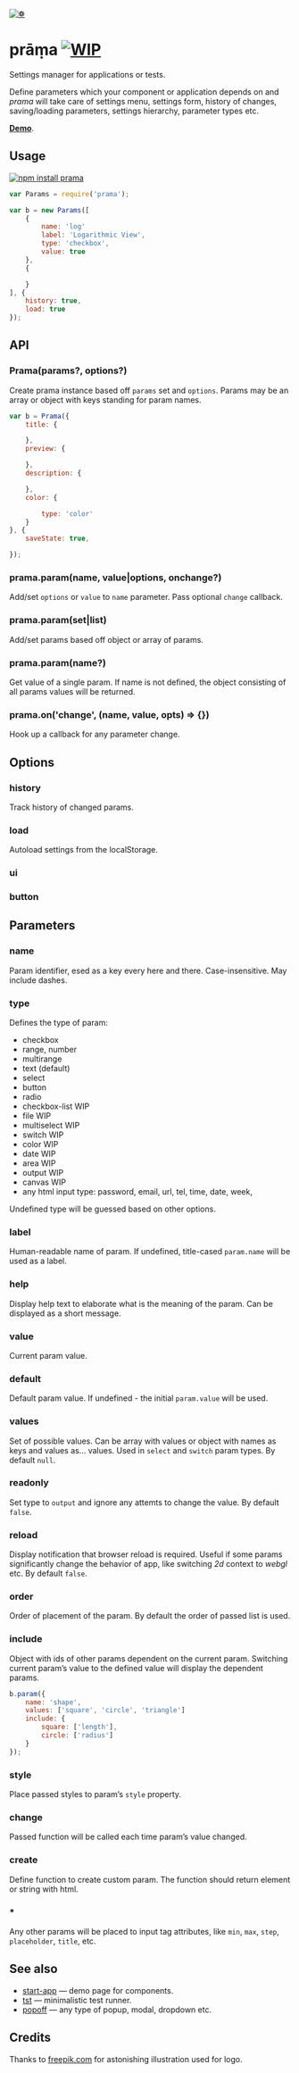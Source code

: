 [![❁](https://dfcreative.github.io/prama/logo.png "❁")](https://dfcreative.github.io/prama)

# prāṃa [![WIP](https://img.shields.io/badge/Work%20in%20progress--green.svg)](http://github.com/badges/stability-badges)

Settings manager for applications or tests.

Define parameters which your component or application depends on and _prama_ will take care of settings menu, settings form, history of changes, saving/loading parameters, settings hierarchy, parameter types etc.

**[Demo](https://dfcreative.github.io/prama)**.

## Usage

[![npm install prama](https://nodei.co/npm/prama.png?mini=true)](https://npmjs.org/package/prama/)

```js
var Params = require('prama');

var b = new Params([
	{
		name: 'log'
		label: 'Logarithmic View',
		type: 'checkbox',
		value: true
	},
	{

	}
], {
	history: true,
	load: true
});
```

## API

### Prama(params?, options?)

Create prama instance based off `params` set and `options`.
Params may be an array or object with keys standing for param names.

```js
var b = Prama({
	title: {

	},
	preview: {

	},
	description: {

	},
	color: {

		type: 'color'
	}
}, {
	saveState: true,

});
```

### prama.param(name, value|options, onchange?)

Add/set `options` or `value` to `name` parameter. Pass optional `change` callback.

### prama.param(set|list)

Add/set params based off object or array of params.

### prama.param(name?)

Get value of a single param. If name is not defined, the object consisting of all params values will be returned.

### prama.on('change', (name, value, opts) => {})

Hook up a callback for any parameter change.


## Options

### history

Track history of changed params.

### load

Autoload settings from the localStorage.

### ui

### button


## Parameters

### name

Param identifier, esed as a key every here and there. Case-insensitive. May include dashes.

### type

Defines the type of param:

* checkbox
* range, number
* multirange
* text (default)
* select
* button
* radio
* checkbox-list WIP
* file WIP
* multiselect WIP
* switch WIP
* color WIP
* date WIP
* area WIP
* output WIP
* canvas WIP
* any html input type: password, email, url, tel, time, date, week,

Undefined type will be guessed based on other options.

### label

Human-readable name of param. If undefined, title-cased `param.name` will be used as a label.

### help

Display help text to elaborate what is the meaning of the param. Can be displayed as a short message.

### value

Current param value.

### default

Default param value. If undefined - the initial `param.value` will be used.

### values

Set of possible values. Can be array with values or object with names as keys and values as... values. Used in `select` and `switch` param types. By default `null`.

### readonly

Set type to `output` and ignore any attemts to change the value. By default `false`.

### reload

Display notification that browser reload is required. Useful if some params significantly change the behavior of app, like switching _2d_ context to _webgl_ etc. By default `false`.

### order

Order of placement of the param. By default the order of passed list is used.

### include

Object with ids of other params dependent on the current param. Switching current param’s value to the defined value will display the dependent params.

```js
b.param({
	name: 'shape',
	values: ['square', 'circle', 'triangle']
	include: {
		square: ['length'],
		circle: ['radius']
	}
});
```

### style

Place passed styles to param’s `style` property.

### change

Passed function will be called each time param’s value changed.

### create

Define function to create custom param. The function should return element or string with html.

### *

Any other params will be placed to input tag attributes, like `min`, `max`, `step`, `placeholder`, `title`, etc.



## See also

* [start-app](https://github.com/dfcreative/start-app) — demo page for components.
* [tst](https://github.com/dfcreative/tst) — minimalistic test runner.
* [popoff](https://github.com/dfcreative/popoff) — any type of popup, modal, dropdown etc.

## Credits

Thanks to [freepik.com](http://www.freepik.com/free-photos-vectors/flower) for astonishing illustration used for logo.